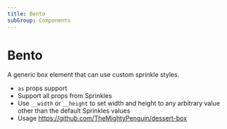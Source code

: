 ```yaml
---
title: Bento
subGroup: Components
---
```


# Bento

A generic box element that can use custom sprinkle styles.

- `as` props support
- Support all props from Sprinkles
- Use `__width` or `__height` to set width and height to any arbitrary value other than the default Sprinkles values
- Usage https://github.com/TheMightyPenguin/dessert-box

<Demo src="./demos/demo1.tsx" />

